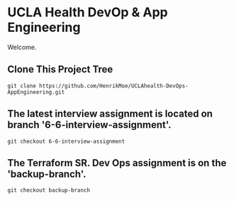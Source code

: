 # UCLA Health DevOp & App Engineering 

Welcome.

## Clone This Project Tree

`git clone https://github.com/HenrikMoe/UCLAhealth-DevOps-AppEngineering.git`

## The latest interview assignment is located on branch '6-6-interview-assignment'.

`git checkout 6-6-interview-assignment`

## The Terraform SR. Dev Ops assignment is on the 'backup-branch'.

`git checkout backup-branch`
